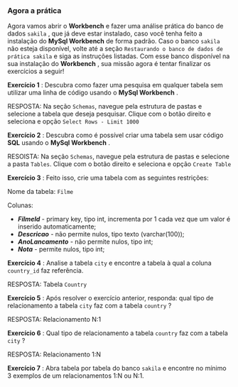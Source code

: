 
### Agora a prática

Agora vamos abrir o  **Workbench** e fazer uma análise prática do banco de dados  `sakila`  , que já deve estar instalado, caso você tenha feito a instalação do  **MySql Workbench** de forma padrão. Caso o banco  `sakila`  não esteja disponível, volte até a seção  `Restaurando o banco de dados de prática sakila`  e siga as instruções listadas. Com esse banco disponível na sua instalação do  **Workbench** , sua missão agora é tentar finalizar os exercícios a seguir!

**Exercício 1** : Descubra como fazer uma pesquisa em qualquer tabela sem utilizar uma linha de código usando o  **MySql Workbench** .

RESPOSTA:
Na seção `Schemas`, navegue pela estrutura de pastas e selecione a tabela que deseja pesquisar. Clique com o botão direito e seleciona e opção `Select Rows - Limit 1000`

**Exercício 2** : Descubra como é possível criar uma tabela sem usar código  **SQL** usando o  **MySql Workbench** .

RESOISTA:
Na seção `Schemas`, navegue pela estrutura de pastas e selecione a pasta `Tables`. Clique com o botão direito e seleciona e opção `Create Table`

**Exercício 3** : Feito isso, crie uma tabela com as seguintes restrições:

Nome da tabela:  `Filme`

Colunas:

-   **_FilmeId_** - primary key, tipo int, incrementa por 1 cada vez que um valor é inserido automaticamente;
-   **_Descricao_** - não permite nulos, tipo texto (varchar(100));
-   **_AnoLancamento_** - não permite nulos, tipo int;
-   **_Nota_** - permite nulos, tipo int;

**Exercício 4** : Analise a tabela  `city`  e encontre a tabela à qual a coluna  `country_id`  faz referência.

RESPOSTA: 
Tabela `Country`

**Exercício 5** : Após resolver o exercício anterior, responda: qual tipo de relacionamento a tabela  `city`  faz com a tabela  `country`  ?

RESPOSTA:
Relacionamento N:1

**Exercício 6** : Qual tipo de relacionamento a tabela  `country`  faz com a tabela  `city`  ?

RESPOSTA:
Relacionamento 1:N

**Exercício 7** : Abra tabela por tabela do banco  `sakila`  e encontre no mínimo 3 exemplos de um relacionamentos 1:N ou N:1.